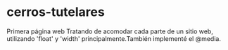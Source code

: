 # cerros-tutelares
Primera página web
Tratando de acomodar cada parte de un sitio web, utilizando 'float' y 'width' principalmente.También implementé el @media.
